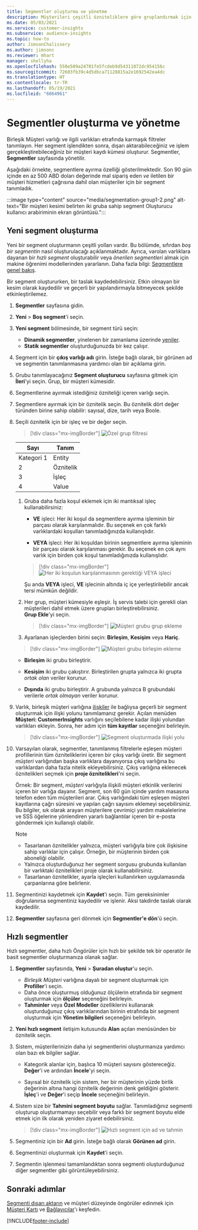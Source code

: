 ```yaml
---
title: Segmentler oluşturma ve yönetme
description: Müşterileri çeşitli özniteliklere göre gruplandırmak için müşteri segmentleri oluşturun.
ms.date: 05/03/2021
ms.service: customer-insights
ms.subservice: audience-insights
ms.topic: how-to
author: JimsonChalissery
ms.author: jimsonc
ms.reviewer: mhart
manager: shellyha
ms.openlocfilehash: 550e509a24701fe5fcdeb9d54311872dc954156c
ms.sourcegitcommit: 72603fb39c4d5dbca71128815a2e1692542ea4dc
ms.translationtype: HT
ms.contentlocale: tr-TR
ms.lasthandoff: 05/19/2021
ms.locfileid: "6064961"
---
```

# <a name="create-and-manage-segments"></a>Segmentler oluşturma ve yönetme

Birleşik Müşteri varlığı ve ilgili varlıkları etrafında karmaşık filtreler tanımlayın. Her segment işlendikten sonra, dışarı aktarabileceğiniz ve işlem gerçekleştirebileceğiniz bir müşteri kaydı kümesi oluşturur. Segmentler, **Segmentler** sayfasında yönetilir. 

Aşağıdaki örnekte, segmentlere ayırma özelliği gösterilmektedir. Son 90 gün içinde en az 500 ABD doları değerinde mal sipariş eden *ve* iletilen bir müşteri hizmetleri çağrısına dahil olan müşteriler için bir segment tanımladık.

:::image type="content" source="media/segmentation-group1-2.png" alt-text="Bir müşteri kesimi belirten iki gruba sahip segment Oluşturucu kullanıcı arabiriminin ekran görüntüsü.":::

## <a name="create-a-new-segment"></a>Yeni segment oluşturma

Yeni bir segment oluşturmanın çeşitli yolları vardır. Bu bölümde, sıfırdan *boş bir segmentin* nasıl oluşturulacağı açıklanmaktadır. Ayrıca, varolan varlıklara dayanan bir *hızlı segment* oluşturabilir veya *önerilen segmentleri* almak için makine öğrenimi modellerinden yararlanın. Daha fazla bilgi: [Segmentlere genel bakış](segments.md).

Bir segment oluştururken, bir taslak kaydedebilirsiniz. Etkin olmayan bir kesim olarak kaydedilir ve geçerli bir yapılandırmayla bitmeyecek şekilde etkinleştirilemez.

1. **Segmentler** sayfasına gidin.

1. **Yeni** > **Boş segment**'i seçin.

1. **Yeni segment** bölmesinde, bir segment türü seçin:

   - **Dinamik segmentler**, yinelenen bir zamanlama üzerinde [yeniler](segments.md#refresh-segments).
   - **Statik segmentler** oluşturduğunuzda bir kez çalışır.

1. Segment için bir **çıkış varlığı adı** girin. İsteğe bağlı olarak, bir görünen ad ve segmentin tanımlanmasına yardımcı olan bir açıklama girin.

1. Grubu tanımlayacağınız **Segment oluşturucu** sayfasına gitmek için **İleri**'yi seçin. Grup, bir müşteri kümesidir.

1. Segmentlerine ayırmak istediğiniz özniteliği içeren varlığı seçin.

1. Segmentlere ayırmak için bir öznitelik seçin. Bu öznitelik dört değer türünden birine sahip olabilir: sayısal, dize, tarih veya Boole.

1. Seçili öznitelik için bir işleç ve bir değer seçin.

   > [!div class="mx-imgBorder"]
   > ![Özel grup filtresi](media/customer-group-numbers.png "Müşteri grubu filtresi")

   |Sayı |Tanım  |
   |---------|---------|
   |Kategori 1     |Entity          |
   |2     |Öznitelik          |
   |3    |İşleç         |
   |4    |Value         |

   1. Gruba daha fazla koşul eklemek için iki mantıksal işleç kullanabilirsiniz:

      - **VE** işleci: Her iki koşul da segmentlere ayırma işleminin bir parçası olarak karşılanmalıdır. Bu seçenek en çok farklı varlıklardaki koşulları tanımladığınızda kullanışlıdır.

      - **VEYA** işleci: Her iki koşuldan birinin segmentlere ayırma işleminin bir parçası olarak karşılanması gerekir. Bu seçenek en çok aynı varlık için birden çok koşul tanımladığınızda kullanışlıdır.

      > [!div class="mx-imgBorder"]
      > ![Her iki koşulun karşılanmasının gerektiği VEYA işleci](media/segmentation-either-condition.png "Her iki koşulun karşılanmasının gerektiği VEYA işleci")

      Şu anda **VEYA** işleci, **VE** işlecinin altında iç içe yerleştirilebilir ancak tersi mümkün değildir.

   1. Her grup, müşteri kümesiyle eşleşir. İş servis talebi için gerekli olan müşterileri dahil etmek üzere grupları birleştirebilirsiniz.    
   **Grup Ekle**'yi seçin.

      > [!div class="mx-imgBorder"]
      > ![Müşteri grubu grup ekleme](media/customer-group-add-group.png "Müşteri grubu grup ekleme")

   1. Ayarlanan işleçlerden birini seçin: **Birleşim**, **Kesişim** veya **Hariç**.

   > [!div class="mx-imgBorder"]
   > ![Müşteri grubu birleşim ekleme](media/customer-group-union.png "Müşteri grubu birleşim ekleme")

   - **Birleşim** iki grubu birleştirir.

   - **Kesişim** iki grubu çakıştırır. Birleştirilen grupta yalnızca iki grupta *ortak olan* veriler korunur.

   - **Dışında** iki grubu birleştirir. A grubunda yalnızca B grubundaki verilerle *ortak olmayan* veriler korunur.

1. Varlık, birleşik müşteri varlığına [ilişkiler](relationships.md) ile bağlıysa geçerli bir segment oluşturmak için ilişki yolunu tanımlamanız gerekir. Açılan menüden **Müşteri: CustomerInsights** varlığını seçilebilene kadar ilişki yolundan varlıkları ekleyin. Sonra, her adım için **tüm kayıtlar** seçeneğini belirleyin.

   > [!div class="mx-imgBorder"]
   > ![Segment oluşturmada ilişki yolu](media/segments-multiple-relationships.png "Segment oluşturmada ilişki yolu")

1. Varsayılan olarak, segmentler, tanımlanmış filtrelerle eşleşen müşteri profillerinin tüm özniteliklerini içeren bir çıkış varlığı üretir. Bir segment *müşteri* varlığından başka varlıklara dayanıyorsa çıkış varlığına bu varlıklardan daha fazla nitelik ekleyebilirsiniz. Çıkış varlığına eklenecek öznitelikleri seçmek için **proje öznitelikleri**'ni seçin.  
  
   Örnek: Bir segment, *müşteri* varlığıyla ilişkili müşteri etkinlik verilerini içeren bir varlığa dayanır. Segment, son 60 gün içinde yardım masasına telefon eden tüm müşterileri arar. Çıkış varlığındaki tüm eşleşen müşteri kayıtlarına çağrı süresini ve yapılan çağrı sayısını eklemeyi seçebilirsiniz. Bu bilgiler, sık olarak arayan müşterilere çevrimiçi yardım makalelerine ve SSS öğelerine yönlendiren yararlı bağlantılar içeren bir e-posta göndermek için kullanışlı olabilir.

   > [!NOTE]
   > - Tasarlanan öznitelikler yalnızca, müşteri varlığıyla bire çok ilişkisine sahip varlıklar için çalışır. Örneğin, bir müşterinin birden çok aboneliği olabilir.
   > - Yalnızca oluşturduğunuz her segment sorgusu grubunda kullanılan bir varlıktaki öznitelikleri proje olarak kullanabilirsiniz.
   > - Tasarlanan öznitelikler, ayarla işleçleri kullanılırken uygulamasında çarpanlarına göre belirlenir.

1. Segmentinizi kaydetmek için **Kaydet**'i seçin. Tüm gereksinimler doğrulanırsa segmentiniz kaydedilir ve işlenir. Aksi takdirde taslak olarak kaydedilir.

1. **Segmentler** sayfasına geri dönmek için **Segmentler'e dön**'ü seçin.



## <a name="quick-segments"></a>Hızlı segmentler

Hızlı segmentler, daha hızlı Öngörüler için hızlı bir şekilde tek bir operatör ile basit segmentler oluşturmanıza olanak sağlar.

1. **Segmentler** sayfasında, **Yeni** > **Şuradan oluştur**'u seçin.

   - *Birleşik Müşteri* varlığına dayalı bir segment oluşturmak için **Profiller**'i seçin.
   - Daha önce oluşturmuş olduğunuz ölçülerin etrafında bir segment oluşturmak için **ölçüler** seçeneğini belirleyin.
   - **Tahminler** veya **Özel Modeller** özelliklerini kullanarak oluşturduğunuz çıkış varlıklarından birinin etrafında bir segment oluşturmak için **Yönetim bilgileri** seçeneğini belirleyin.

2. **Yeni hızlı segment** iletişim kutusunda **Alan** açılan menüsünden bir öznitelik seçin.

3. Sistem, müşterilerinizin daha iyi segmentlerini oluşturmanıza yardımcı olan bazı ek bilgiler sağlar.
   - Kategorik alanlar için, başlıca 10 müşteri sayısını göstereceğiz. **Değer**'i ve ardından **İncele**'yi seçin.

   - Sayısal bir öznitelik için sistem, her bir müşterinin yüzde birlik değerinin altına hangi öznitelik değerinin denk geldiğini gösterir. **İşleç**'i ve **Değer**'i seçip **İncele** seçeneğini belirleyin.

4. Sistem size bir **Tahmini segment boyutu** sağlar. Tanımladığınız segmenti oluşturup oluşturmamayı seçebilir veya farklı bir segment boyutu elde etmek için ilk olarak yeniden ziyaret edebilirsiniz.

    > [!div class="mx-imgBorder"]
    > ![Hızlı segment için ad ve tahmin](media/quick-segment-name.png "Hızlı segment için ad ve tahmin")

5. Segmentiniz için bir **Ad** girin. İsteğe bağlı olarak **Görünen ad** girin.

6. Segmentinizi oluşturmak için **Kaydet**'i seçin.

7. Segmentin işlenmesi tamamlandıktan sonra segmenti oluşturduğunuz diğer segmentler gibi görüntüleyebilirsiniz.

## <a name="next-steps"></a>Sonraki adımlar

[Segmenti dışarı aktarın](export-destinations.md) ve müşteri düzeyinde öngörüler edinmek için [Müşteri Kartı](customer-card-add-in.md) ve [Bağlayıcılar](export-power-bi.md)'ı keşfedin.

[!INCLUDE[footer-include](../includes/footer-banner.md)]

